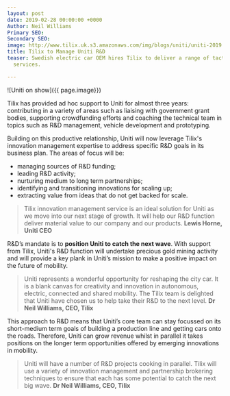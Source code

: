 ```yaml
---
layout: post
date: 2019-02-28 00:00:00 +0000
Author: Neil Williams
Primary SEO: 
Secondary SEO: 
image: http://www.tilix.uk.s3.amazonaws.com/img/blogs/uniti/uniti-2019.jpg
title: Tilix to Manage Uniti R&D
teaser: Swedish electric car OEM hires Tilix to deliver a range of tactical and strategic
  services.

---
```

![Uniti on show]({{ page.image}})

Tilix has provided ad hoc support to Uniti for almost three years: contributing in a variety of areas such as liaising with government grant bodies, supporting crowdfunding efforts and coaching the technical team in topics such as R&D management, vehicle development and prototyping.

Building on this productive relationship, Uniti will now leverage Tilix's innovation management expertise to address specific R&D goals in its business plan. The areas of focus will be:

* managing sources of R&D funding;
* leading R&D activity;
* nurturing medium to long term partnerships;
* identifying and transitioning innovations for scaling up;
* extracting value from ideas that do not get backed for scale.

> Tilix innovation management service is an ideal solution for Uniti as we move into our next stage of growth. It will help our R&D function deliver material value to our company and our products. **Lewis Horne, Uniti CEO**

R&D’s mandate is to **position Uniti to catch the next wave**. With support from Tilix, Uniti's R&D function will undertake precious gold mining activity and will provide a key plank in Uniti’s mission to make a positive impact on the future of mobility.

> Uniti represents a wonderful opportunity for reshaping the city car. It is a blank canvas for creativity and innovation in autonomous, electric, connected and shared mobility. The Tilix team is delighted that Uniti have chosen us to help take their R&D to the next level. **Dr Neil Williams, CEO, Tilix**

This approach to R&D means that Uniti’s core team can stay focussed on its short-medium term goals of building a production line and getting cars onto the roads. Therefore, Uniti can grow revenue whilst in parallel it takes positions on the longer term opportunities offered by emerging innovations in mobility.

> Uniti will have a number of R&D projects cooking in parallel. Tilix will use a variety of innovation management and partnership brokering techniques to ensure that each has some potential to catch the next big wave. **Dr Neil Williams, CEO, Tilix**